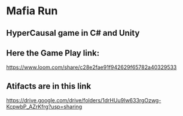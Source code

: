 # Mafia Run 
##  HyperCausal game in C# and Unity

## Here the Game Play link:

https://www.loom.com/share/c28e2fae91f942629f65782a40329533

## Atifacts are in this link 

https://drive.google.com/drive/folders/1drHUu9Iw633rgOzwg-KcpwbP_AZrKfrg?usp=sharing


